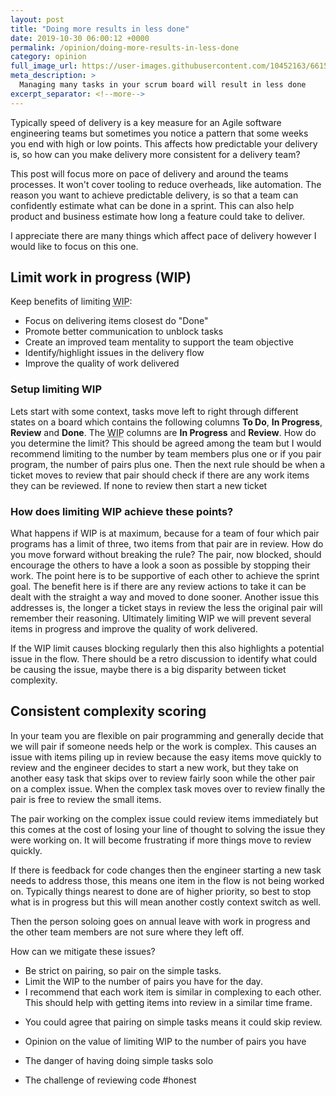```yaml
---
layout: post
title: "Doing more results in less done"
date: 2019-10-30 06:00:12 +0000
permalink: /opinion/doing-more-results-in-less-done
category: opinion
full_image_url: https://user-images.githubusercontent.com/10452163/66151454-418a6e80-e60f-11e9-99a4-621c67d20c8c.jpg
meta_description: >
  Managing many tasks in your scrum board will result in less done
excerpt_separator: <!--more-->
---
```


Typically speed of delivery is a key measure for an Agile software engineering teams but sometimes you notice a pattern that some weeks you end with high or low points. This affects how predictable your delivery is, so how can you make delivery more consistent for a delivery team?

This post will focus more on pace of delivery and around the teams processes. It won't cover tooling to reduce overheads, like automation. The reason you want to achieve predictable delivery, is so that a team can confidently estimate what can be done in a sprint. This can also help product and business estimate how long a feature could take to deliver.

<!--more-->

I appreciate there are many things which affect pace of delivery however I would like to focus on this one.

## Limit work in progress (WIP)

Keep benefits of limiting <abbr title="Work in progress">WIP</abbr>:

- Focus on delivering items closest do "Done"
- Promote better communication to unblock tasks
- Create an improved team mentality to support the team objective
- Identify/highlight issues in the delivery flow
- Improve the quality of work delivered

### Setup limiting WIP

Lets start with some context, tasks move left to right through different states on a board which contains the following columns **To Do**, **In Progress**, **Review** and **Done**. The <abbr title="Work in progress">WIP</abbr> columns are **In Progress** and **Review**. How do you determine the limit? This should be agreed among the team but I would recommend limiting to the number by team members plus one or if you pair program, the number of pairs plus one. Then the next rule should be when a ticket moves to review that pair should check if there are any work items they can be reviewed. If none to review then start a new ticket

### How does limiting WIP achieve these points?

What happens if WIP is at maximum, because for a team of four which pair programs has a limit of three, two items from that pair are in review. How do you move forward without breaking the rule? The pair, now blocked, should encourage the others to have a look a soon as possible by stopping their work. The point here is to be supportive of each other to achieve the sprint goal. The benefit here is if there are any review actions to take it can be dealt with the straight a way and moved to done sooner. Another issue this addresses is, the longer a ticket stays in review the less the original pair will remember their reasoning. Ultimately limiting WIP we will prevent several items in progress and improve the quality of work delivered.

If the WIP limit causes blocking regularly then this also highlights a potential issue in the flow. There should be a retro discussion to identify what could be causing the issue, maybe there is a big disparity between ticket complexity.

## Consistent complexity scoring

In your team you are flexible on pair programming and generally decide that we will pair if someone needs help or the work is complex. This causes an issue with items piling up in review because the easy items move quickly to review and the engineer decides to start a new work, but they take on another easy task that skips over to review fairly soon while the other pair on a complex issue. When the complex task moves over to review finally the pair is free to review the small items.

The pair working on the complex issue could review items immediately but this comes at the cost of losing your line of thought to solving the issue they were working on. It will become frustrating if more things move to review quickly.

If there is feedback for code changes then the engineer starting a new task needs to address those, this means one item in the flow is not being worked on. Typically things nearest to done are of higher priority, so best to stop what is in progress but this will mean another costly context switch as well.

Then the person soloing goes on annual leave with work in progress and the other team members are not sure where they left off.

How can we mitigate these issues?

- Be strict on pairing, so pair on the simple tasks.
- Limit the WIP to the number of pairs you have for the day.
- I recommend that each work item is similar in complexing to each other. This should help with getting items into review in a similar time frame.

* You could agree that pairing on simple tasks means it could skip review.

* Opinion on the value of limiting WIP to the number of pairs you have
* The danger of having doing simple tasks solo
* The challenge of reviewing code #honest
